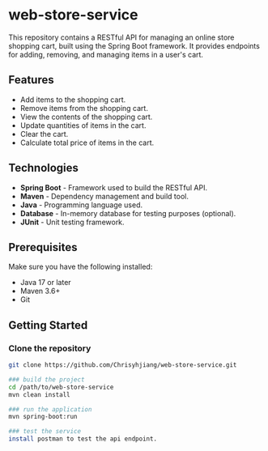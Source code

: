 # web-store-service

This repository contains a RESTful API for managing an online store shopping cart, built using the Spring Boot framework. It provides endpoints for adding, removing, and managing items in a user's cart.

## Features

- Add items to the shopping cart.
- Remove items from the shopping cart.
- View the contents of the shopping cart.
- Update quantities of items in the cart.
- Clear the cart.
- Calculate total price of items in the cart.

## Technologies

- **Spring Boot** - Framework used to build the RESTful API.
- **Maven** - Dependency management and build tool.
- **Java** - Programming language used.
- **Database** - In-memory database for testing purposes (optional).
- **JUnit** - Unit testing framework.

## Prerequisites

Make sure you have the following installed:

- Java 17 or later
- Maven 3.6+
- Git

## Getting Started

### Clone the repository

```bash
git clone https://github.com/Chrisyhjiang/web-store-service.git

### build the project 
cd /path/to/web-store-service
mvn clean install

### run the application
mvn spring-boot:run

### test the service
install postman to test the api endpoint.

